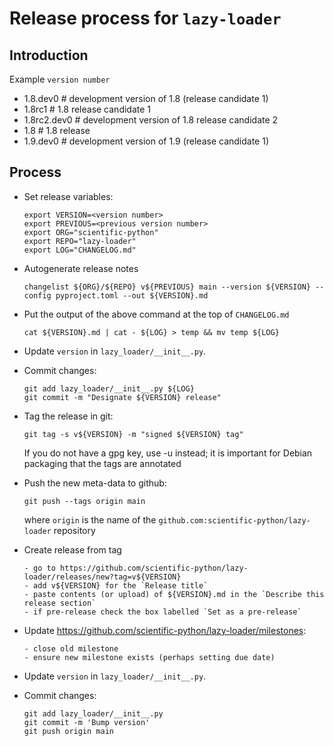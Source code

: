 # Release process for `lazy-loader`

## Introduction

Example `version number`

- 1.8.dev0 # development version of 1.8 (release candidate 1)
- 1.8rc1 # 1.8 release candidate 1
- 1.8rc2.dev0 # development version of 1.8 release candidate 2
- 1.8 # 1.8 release
- 1.9.dev0 # development version of 1.9 (release candidate 1)

## Process

- Set release variables:

      export VERSION=<version number>
      export PREVIOUS=<previous version number>
      export ORG="scientific-python"
      export REPO="lazy-loader"
      export LOG="CHANGELOG.md"

- Autogenerate release notes

      changelist ${ORG}/${REPO} v${PREVIOUS} main --version ${VERSION} --config pyproject.toml --out ${VERSION}.md

- Put the output of the above command at the top of `CHANGELOG.md`

      cat ${VERSION}.md | cat - ${LOG} > temp && mv temp ${LOG}

- Update `version` in `lazy_loader/__init__.py`.

- Commit changes:

      git add lazy_loader/__init__.py ${LOG}
      git commit -m "Designate ${VERSION} release"

- Tag the release in git:

      git tag -s v${VERSION} -m "signed ${VERSION} tag"

  If you do not have a gpg key, use -u instead; it is important for
  Debian packaging that the tags are annotated

- Push the new meta-data to github:

      git push --tags origin main

  where `origin` is the name of the `github.com:scientific-python/lazy-loader`
  repository

- Create release from tag

      - go to https://github.com/scientific-python/lazy-loader/releases/new?tag=v${VERSION}
      - add v${VERSION} for the `Release title`
      - paste contents (or upload) of ${VERSION}.md in the `Describe this release section`
      - if pre-release check the box labelled `Set as a pre-release`

- Update https://github.com/scientific-python/lazy-loader/milestones:

      - close old milestone
      - ensure new milestone exists (perhaps setting due date)

- Update `version` in `lazy_loader/__init__.py`.

- Commit changes:

      git add lazy_loader/__init__.py
      git commit -m 'Bump version'
      git push origin main
